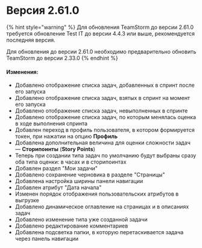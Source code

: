 # Версия 2.61.0

{% hint style="warning" %}
Для обновления TeamStorm до версии 2.61.0 требуется обновление Test IT до версии 4.4.3 или выше, рекомендуется последняя версия.

Для обновления до версии 2.61.0 необходимо предварительно обновить TeamStorm до версии 2.33.0
{% endhint %}

#### Изменения:

* Добавлено отображение списка задач, добавленных в спринт после его запуска
* Добавлено отображение списка задач, взятых в спринт на момент его запуска
* Добавлено отображение списка задач, невыполненных в спринте
* Добавлено отображение списка задач, по которым менялась оценка в ходе выполнения спринта
* Добавлен переход в профиль пользователя, в котором формируется токен, при нажатии на опцию **Профиль**&#x20;
* Добавлена дополнительная величина для оценки сложности задач — **Сторипоинты** (**Story Points**)
* Теперь при создании типа задач по умолчанию будут выбраны сразу оба типа оценки: в часах и в сторипоинтах
* Добавлен раздел "Мои задачи"
* Добавлено сохранение черновика в разделе "Страницы"
* Добавлена настройка ширины панели навигации
* Добавлен атрибут "Дата начала"
* Изменен порядок отображения пользовательских атрибутов в выгрузке
* Добавлено динамическое оглавление на страницах и в описаниях задач
* Добавлено изменение типа уже созданной задачи
* Добавлено редактирование комментариев
* Добавлена подсветка папки, в которую перетаскивается задача через панель навигации
